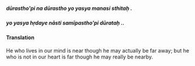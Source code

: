 ##### dūrastho'pi na dūrastho yo yasya manasi sthitaḥ .
##### yo yasya hṛdaye nāsti samīpastho'pi dūrataḥ ..

#### Translation

He who lives in our mind is near though he may actually be far away; but he who is not in our heart is far though he may really be nearby.